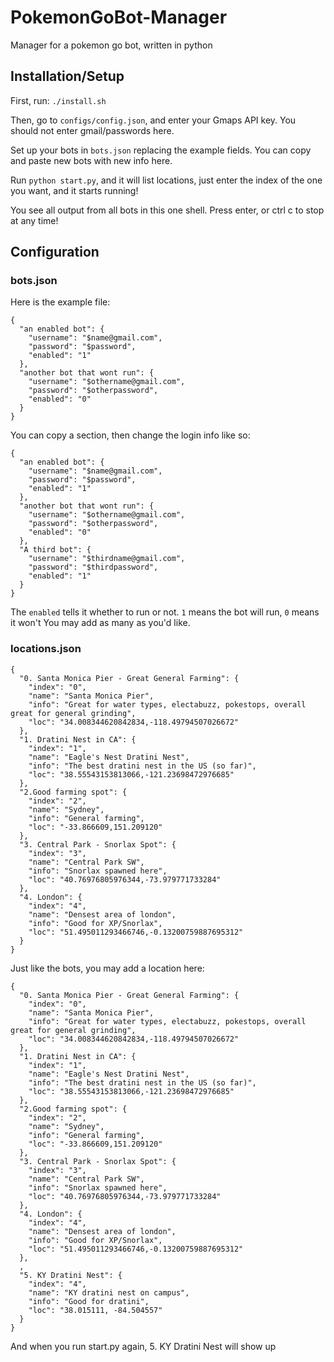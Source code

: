 # PokemonGoBot-Manager

Manager for a pokemon go bot, written in python

## Installation/Setup
First, run:  `./install.sh`

Then, go to `configs/config.json`, and enter your Gmaps API key. You should not enter gmail/passwords here.

Set up your bots in `bots.json` replacing the example fields. You can copy and paste new bots with new info here.

Run `python start.py`, and it will list locations, just enter the index of the one you want, and it starts running!

You see all output from all bots in this one shell. Press enter, or ctrl c to stop at any time!



## Configuration

### bots.json

Here is the example file:
```
{
  "an enabled bot": {
    "username": "$name@gmail.com",
    "password": "$password",
    "enabled": "1"
  },
  "another bot that wont run": {
    "username": "$othername@gmail.com",
    "password": "$otherpassword",
    "enabled": "0"
  }
}
```

You can copy a section, then change the login info like so:
```
{
  "an enabled bot": {
    "username": "$name@gmail.com",
    "password": "$password",
    "enabled": "1"
  },
  "another bot that wont run": {
    "username": "$othername@gmail.com",
    "password": "$otherpassword",
    "enabled": "0"
  },
  "A third bot": {
    "username": "$thirdname@gmail.com",
    "password": "$thirdpassword",
    "enabled": "1"
  }
}
```
The `enabled` tells it whether to run or not. `1` means the bot will run, `0` means it won't
You may add as many as you'd like.

### locations.json
```
{
  "0. Santa Monica Pier - Great General Farming": {
    "index": "0",
    "name": "Santa Monica Pier",
    "info": "Great for water types, electabuzz, pokestops, overall great for general grinding",
    "loc": "34.008344620842834,-118.49794507026672"
  },
  "1. Dratini Nest in CA": {
    "index": "1",
    "name": "Eagle's Nest Dratini Nest",
    "info": "The best dratini nest in the US (so far)",
    "loc": "38.55543153813066,-121.23698472976685"
  },
  "2.Good farming spot": {
    "index": "2",
    "name": "Sydney",
    "info": "General farming",
    "loc": "-33.866609,151.209120"
  },
  "3. Central Park - Snorlax Spot": {
    "index": "3",
    "name": "Central Park SW",
    "info": "Snorlax spawned here",
    "loc": "40.76976805976344,-73.979771733284"
  },
  "4. London": {
    "index": "4",
    "name": "Densest area of london",
    "info": "Good for XP/Snorlax",
    "loc": "51.495011293466746,-0.13200759887695312"
  }
}
```

Just like the bots, you may add a location here:
```
{
  "0. Santa Monica Pier - Great General Farming": {
    "index": "0",
    "name": "Santa Monica Pier",
    "info": "Great for water types, electabuzz, pokestops, overall great for general grinding",
    "loc": "34.008344620842834,-118.49794507026672"
  },
  "1. Dratini Nest in CA": {
    "index": "1",
    "name": "Eagle's Nest Dratini Nest",
    "info": "The best dratini nest in the US (so far)",
    "loc": "38.55543153813066,-121.23698472976685"
  },
  "2.Good farming spot": {
    "index": "2",
    "name": "Sydney",
    "info": "General farming",
    "loc": "-33.866609,151.209120"
  },
  "3. Central Park - Snorlax Spot": {
    "index": "3",
    "name": "Central Park SW",
    "info": "Snorlax spawned here",
    "loc": "40.76976805976344,-73.979771733284"
  },
  "4. London": {
    "index": "4",
    "name": "Densest area of london",
    "info": "Good for XP/Snorlax",
    "loc": "51.495011293466746,-0.13200759887695312"
  },
  ,
  "5. KY Dratini Nest": {
    "index": "4",
    "name": "KY dratini nest on campus",
    "info": "Good for dratini",
    "loc": "38.015111, -84.504557"
  }
}
```
And when you run start.py again, 5. KY Dratini Nest will show up